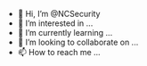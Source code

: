 - 👋 Hi, I’m @NCSecurity
- 👀 I’m interested in ...
- 🌱 I’m currently learning ...
- 💞️ I’m looking to collaborate on ...
- 📫 How to reach me ...

<!---
NCSecurity/NCSecurity is a ✨ special ✨ repository because its `README.md` (this file) appears on your GitHub profile.
You can click the Preview link to take a look at your changes.
--->
